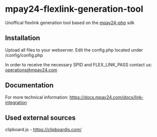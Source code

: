 # mpay24-flexlink-generation-tool
Unoffical flexlink generation tool based on the [mpay24-php](https://github.com/mpay24/mpay24-php) sdk

## Installation
Upload all files to your webserver.
Edit the config.php located under /config/config.php

In order to receive the necessary SPID and FLEX_LINK_PASS contact us: operations@mpay24.com

## Documentation
For more technical information: https://docs.mpay24.com/docs/link-integration

## Used external sources
clipboard.js - https://clipboardjs.com/
